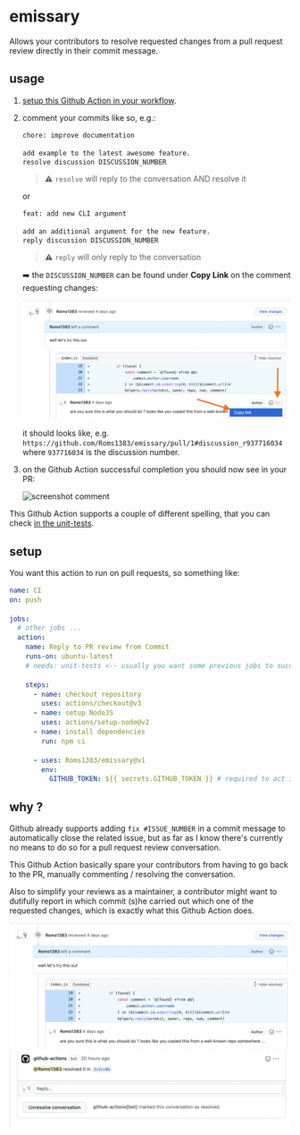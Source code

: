 # emissary

Allows your contributors to resolve requested changes from a pull request review directly in their commit message.

## usage

1. [setup this Github Action in your workflow](#setup).
1. comment your commits like so, e.g.:

    ```git
    chore: improve documentation

    add example to the latest awesome feature.
    resolve discussion DISCUSSION_NUMBER
    ```

    > :warning: `resolve` will reply to the conversation AND resolve it

    or

    ```git
    feat: add new CLI argument

    add an additional argument for the new feature.
    reply discussion DISCUSSION_NUMBER
    ```

    > :warning: `reply` will only reply to the conversation

    :arrow_right: the `DISCUSSION_NUMBER` can be found under **Copy Link** on the comment requesting changes:

    ![copy discussion number screenshot](images/copy-discussion-number.png)

    it should looks like, e.g. `https://github.com/Roms1383/emissary/pull/1#discussion_r937716034` where `937716034` is the discussion number.

2. on the Github Action successful completion you should now see in your PR:

    ![screenshot comment](./images/outcome.png)

This Github Action supports a couple of different spelling, that you can check [in the unit-tests](tests/utils.test.js).

## setup

You want this action to run on pull requests, so something like:

```yaml
name: CI
on: push

jobs:
  # other jobs ...
  action:
    name: Reply to PR review from Commit
    runs-on: ubuntu-latest
    # needs: unit-tests <-- usually you want some previous jobs to succeed first (e.g. linter, unit-tests, etc)

    steps:
      - name: checkout repository
        uses: actions/checkout@v3
      - name: setup NodeJS
        uses: actions/setup-node@v2
      - name: install dependencies
        run: npm ci

      - uses: Roms1383/emissary@v1
        env:
          GITHUB_TOKEN: ${{ secrets.GITHUB_TOKEN }} # required to act in Github on your behalf
```

## why ?

Github already supports adding `fix #ISSUE_NUMBER` in a commit message to automatically close the related issue, but as far as I know there's currently no means to do so for a pull request review conversation.

This Github Action basically spare your contributors from having to go back to the PR, manually commenting / resolving the conversation.

Also to simplify your reviews as a maintainer, a contributor might want to dutifully report in which commit (s)he carried out which one of the requested changes, which is exactly what this Github Action does.

![typical changes request screenshot](images/request-changes.png)
![automated comment screenshot](images/comment.png)